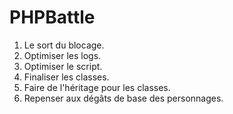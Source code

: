 # PHPBattle

1. Le sort du blocage.
2. Optimiser les logs.
3. Optimiser le script.
4. Finaliser les classes.
5. Faire de l'héritage pour les classes.
6. Repenser aux dégâts de base des personnages.

